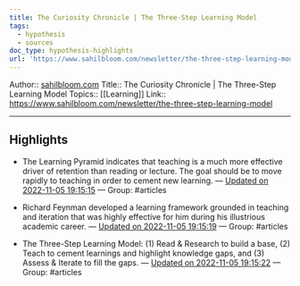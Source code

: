 ```yaml
---
title: The Curiosity Chronicle | The Three-Step Learning Model
tags:
  - hypothesis
  - sources
doc_type: hypothesis-highlights
url: 'https://www.sahilbloom.com/newsletter/the-three-step-learning-model'
---
```


Author:: [sahilbloom.com]()
Title:: The Curiosity Chronicle | The Three-Step Learning Model
Topics:: [[Learning]]
Link:: https://www.sahilbloom.com/newsletter/the-three-step-learning-model

---
## Highlights
- The Learning Pyramid indicates that teaching is a much more effective driver of retention than reading or lecture. The goal should be to move rapidly to teaching in order to cement new learning. — [Updated on 2022-11-05 19:15:15](https://hyp.is/FDeVfF0QEe22-jcdIvYTvA/www.sahilbloom.com/newsletter/the-three-step-learning-model) — Group: #articles

- Richard Feynman developed a learning framework grounded in teaching and iteration that was highly effective for him during his illustrious academic career. — [Updated on 2022-11-05 19:15:19](https://hyp.is/FmnBJl0QEe2_OuMRL7oteA/www.sahilbloom.com/newsletter/the-three-step-learning-model) — Group: #articles

- The Three-Step Learning Model: (1) Read & Research to build a base, (2) Teach to cement learnings and highlight knowledge gaps, and (3) Assess & Iterate to fill the gaps. — [Updated on 2022-11-05 19:15:22](https://hyp.is/GB2OqF0QEe2RLZuGtbIIkQ/www.sahilbloom.com/newsletter/the-three-step-learning-model) — Group: #articles



